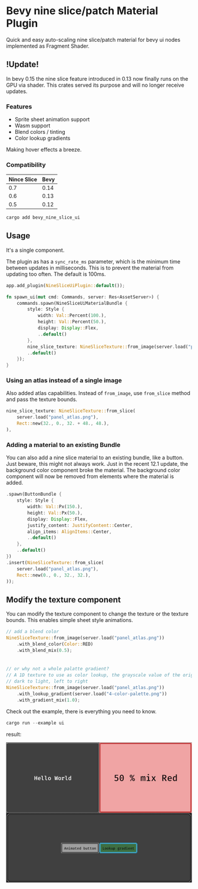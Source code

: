 # Bevy nine slice/patch Material Plugin

Quick and easy auto-scaling nine slice/patch material for bevy ui nodes implemented as Fragment Shader.

## !Update!

In bevy 0.15 the nine slice feature introduced in 0.13 now finally runs on the GPU via shader.
This crates served its purpose and will no longer receive updates.

### Features

-   Sprite sheet animation support
-   Wasm support
-   Blend colors / tinting
-   Color lookup gradients

Making hover effects a breeze.

### Compatibility

| Nince Slice | Bevy |
| ----------- | ---- |
| 0.7         | 0.14 |
| 0.6         | 0.13 |
| 0.5         | 0.12 |

```bash
cargo add bevy_nine_slice_ui
```

## Usage

It's a single component.

The plugin as has a `sync_rate_ms` parameter, which is the minimum time between updates in milliseconds. This is to prevent the material from updating too often. The default is 100ms.

```rust
app.add_plugin(NineSliceUiPlugin::default());
```

```rust
fn spawn_ui(mut cmd: Commands, server: Res<AssetServer>) {
    commands.spawn(NineSliceUiMaterialBundle {
        style: Style {
            width: Val::Percent(100.),
            height: Val::Percent(50.),
            display: Display::Flex,
            ..default()
        },
        nine_slice_texture: NineSliceTexture::from_image(server.load("panel_atlas.png")),
        ..default()
    });
}
```

### Using an atlas instead of a single image

Also added atlas capabilities. Instead of `from_image`, use `from_slice` method and pass the texture bounds.

```rust
nine_slice_texture: NineSliceTexture::from_slice(
    server.load("panel_atlas.png"),
    Rect::new(32., 0., 32. + 48., 48.),
),
```

### Adding a material to an existing Bundle

You can also add a nine slice material to an existing bundle, like a button. Just beware, this might not always work. Just in the recent 12.1 update,
the background color component broke the material. The background color component will now be removed from elements where the material is added.

```rust
.spawn(ButtonBundle {
    style: Style {
        width: Val::Px(150.),
        height: Val::Px(50.),
        display: Display::Flex,
        justify_content: JustifyContent::Center,
        align_items: AlignItems::Center,
        ..default()
    },
    ..default()
})
.insert(NineSliceTexture::from_slice(
    server.load("panel_atlas.png"),
    Rect::new(0., 0., 32., 32.),
));

```

## Modify the texture component

You can modify the texture component to change the texture or the texture bounds. This enables simple sheet style animations.

```rust
// add a blend color
NineSliceTexture::from_image(server.load("panel_atlas.png"))
    .with_blend_color(Color::RED)
    .with_blend_mix(0.5);


// or why not a whole palatte gradient?
// A 1D texture to use as color lookup, the grayscale value of the original color is used as UV
// dark to light, left to right
NineSliceTexture::from_image(server.load("panel_atlas.png"))
    .with_lookup_gradient(server.load("4-color-palette.png"))
    .with_gradient_mix(1.0);

```

Check out the example, there is everything you need to know.

```rust
cargo run --example ui
```

result:

![Example](docs/example.jpeg)

